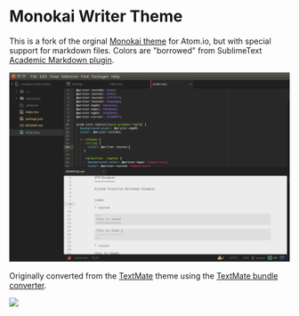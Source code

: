 # Monokai Writer Theme

This is a fork of the orginal [Monokai theme](https://github.com/kevinsawicki/monokai) for Atom.io, but with special support for markdown files.
Colors are "borrowed" from SublimeText [Academic Markdown plugin](https://github.com/mangecoeur/AcademicMarkdown).

![alt tag](https://raw.githubusercontent.com/sebastianrosik/monokai/master/theme.png)

Originally converted from the [TextMate](http://www.monokai.nl/blog/wp-content/asdev/Monokai.tmTheme)
theme using the [TextMate bundle converter](http://atom.io/docs/latest/converting-a-text-mate-theme).

![](https://f.cloud.github.com/assets/671378/2265671/d02ebee8-9e85-11e3-9b8c-12b2cb7015e3.png)
